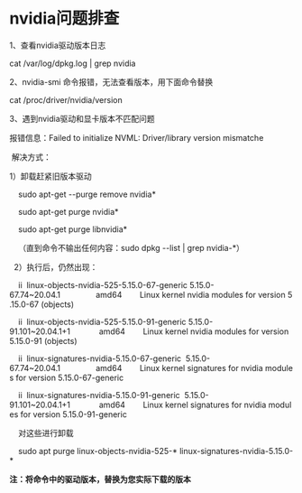 # nvidia问题排查

1、查看nvidia驱动版本日志

cat /var/log/dpkg.log | grep nvidia

2、nvidia-smi 命令报错，无法查看版本，用下面命令替换

cat /proc/driver/nvidia/version

3、遇到nvidia驱动和显卡版本不匹配问题

报错信息：Failed to initialize NVML: Driver/library version mismatche

 解决方式：

1）卸载赶紧旧版本驱动 

    sudo apt-get --purge remove nvidia\*

    sudo apt-get purge nvidia\*

    sudo apt-get purge libnvidia\*

    （直到命令不输出任何内容：sudo dpkg --list | grep nvidia-\*）

  2）执行后，仍然出现：

    ii  linux-objects-nvidia-525-5.15.0-67-generic 5.15.0-67.74~20.04.1                amd64        Linux kernel nvidia modules for version 5.15.0-67 (objects)

    ii  linux-objects-nvidia-525-5.15.0-91-generic 5.15.0-91.101~20.04.1+1             amd64        Linux kernel nvidia modules for version 5.15.0-91 (objects)

    ii  linux-signatures-nvidia-5.15.0-67-generic  5.15.0-67.74~20.04.1                amd64        Linux kernel signatures for nvidia modules for version 5.15.0-67-generic

    ii  linux-signatures-nvidia-5.15.0-91-generic  5.15.0-91.101~20.04.1+1             amd64        Linux kernel signatures for nvidia modules for version 5.15.0-91-generic

    对这些进行卸载

    sudo apt purge linux-objects-nvidia-525-\* linux-signatures-nvidia-5.15.0-\*

**注：将命令中的驱动版本，替换为您实际下载的版本**